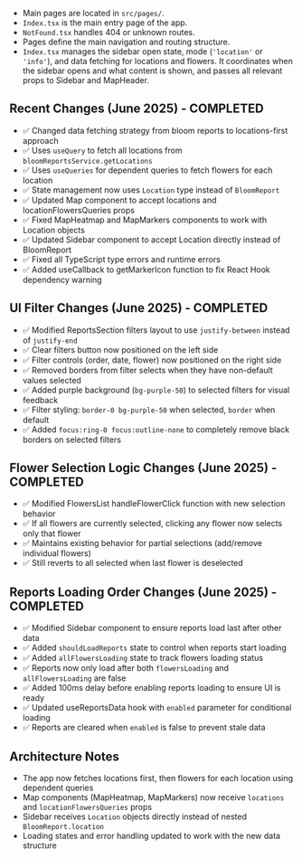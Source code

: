- Main pages are located in `src/pages/`.
- `Index.tsx` is the main entry page of the app.
- `NotFound.tsx` handles 404 or unknown routes.
- Pages define the main navigation and routing structure.
- `Index.tsx` manages the sidebar open state, mode (`'location'` or `'info'`), and data fetching for locations and flowers. It coordinates when the sidebar opens and what content is shown, and passes all relevant props to Sidebar and MapHeader.

## Recent Changes (June 2025) - COMPLETED
- ✅ Changed data fetching strategy from bloom reports to locations-first approach
- ✅ Uses `useQuery` to fetch all locations from `bloomReportsService.getLocations`
- ✅ Uses `useQueries` for dependent queries to fetch flowers for each location
- ✅ State management now uses `Location` type instead of `BloomReport`
- ✅ Updated Map component to accept locations and locationFlowersQueries props
- ✅ Fixed MapHeatmap and MapMarkers components to work with Location objects
- ✅ Updated Sidebar component to accept Location directly instead of BloomReport
- ✅ Fixed all TypeScript type errors and runtime errors
- ✅ Added useCallback to getMarkerIcon function to fix React Hook dependency warning

## UI Filter Changes (June 2025) - COMPLETED
- ✅ Modified ReportsSection filters layout to use `justify-between` instead of `justify-end`
- ✅ Clear filters button now positioned on the left side
- ✅ Filter controls (order, date, flower) now positioned on the right side
- ✅ Removed borders from filter selects when they have non-default values selected
- ✅ Added purple background (`bg-purple-50`) to selected filters for visual feedback
- ✅ Filter styling: `border-0 bg-purple-50` when selected, `border` when default
- ✅ Added `focus:ring-0 focus:outline-none` to completely remove black borders on selected filters

## Flower Selection Logic Changes (June 2025) - COMPLETED
- ✅ Modified FlowersList handleFlowerClick function with new selection behavior
- ✅ If all flowers are currently selected, clicking any flower now selects only that flower
- ✅ Maintains existing behavior for partial selections (add/remove individual flowers)
- ✅ Still reverts to all selected when last flower is deselected

## Reports Loading Order Changes (June 2025) - COMPLETED
- ✅ Modified Sidebar component to ensure reports load last after other data
- ✅ Added `shouldLoadReports` state to control when reports start loading
- ✅ Added `allFlowersLoading` state to track flowers loading status
- ✅ Reports now only load after both `flowersLoading` and `allFlowersLoading` are false
- ✅ Added 100ms delay before enabling reports loading to ensure UI is ready
- ✅ Updated useReportsData hook with `enabled` parameter for conditional loading
- ✅ Reports are cleared when `enabled` is false to prevent stale data

## Architecture Notes
- The app now fetches locations first, then flowers for each location using dependent queries
- Map components (MapHeatmap, MapMarkers) now receive `locations` and `locationFlowersQueries` props
- Sidebar receives `Location` objects directly instead of nested `BloomReport.location`
- Loading states and error handling updated to work with the new data structure

 